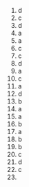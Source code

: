 1. d 
2. c
3. d
4. a
5. a
6. c
7. c
8. d
9. a
10. c
11. a
12. d
13. b
14. a
15. a
16. b
17. a
18. b
19. b
20. c
21. d
22. c
23. 